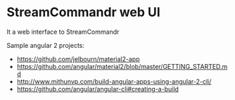 # StreamCommandr web UI

It a web interface to StreamCommandr

Sample angular 2 projects: 
* https://github.com/jelbourn/material2-app
* https://github.com/angular/material2/blob/master/GETTING_STARTED.md
* http://www.mithunvp.com/build-angular-apps-using-angular-2-cli/
* https://github.com/angular/angular-cli#creating-a-build
